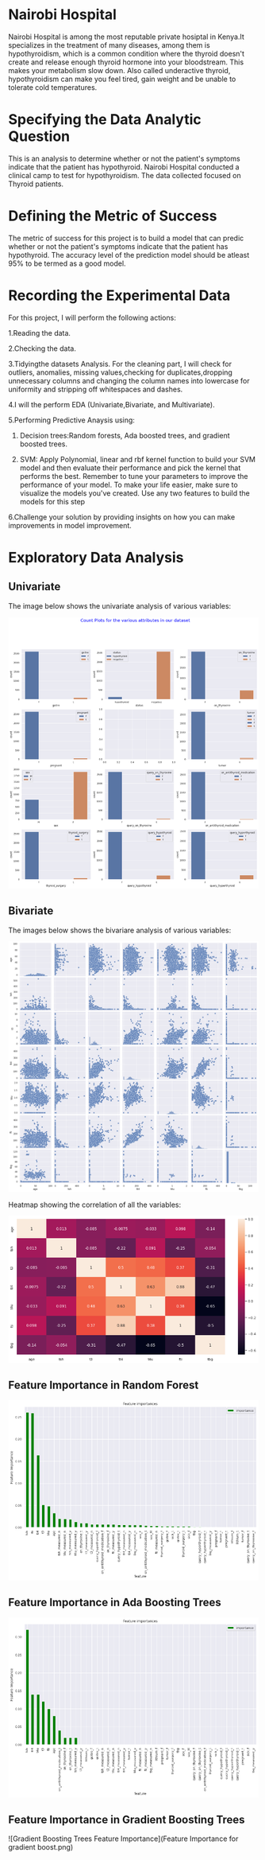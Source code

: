 # Nairobi Hospital
Nairobi Hospital is among the most reputable private hosiptal in Kenya.It specializes in the treatment of many diseases, among them is hypothyroidism, which is a common condition where the thyroid doesn't create and release enough thyroid hormone into your bloodstream. This makes your metabolism slow down. Also called underactive thyroid, hypothyroidism can make you feel tired, gain weight and be unable to tolerate cold temperatures.
# Specifying the Data Analytic Question
This is an analysis to determine whether or not the patient's symptoms indicate that the patient has hypothyroid. Nairobi Hospital conducted a clinical camp to test for hypothyroidism. The data collected focused on Thyroid patients.
# Defining the Metric of Success
The metric of success for this project is to build a model that can predic whether or not the patient's symptoms indicate that the patient has hypothyroid. The accuracy level of the prediction model should be atleast 95% to be termed as a good model.
# Recording the Experimental Data
For this project, I will perform the following actions:

1.Reading the data.

2.Checking the data.

3.Tidyingthe datasets Analysis. For the cleaning part, I will check for outliers, anomalies, missing values,checking for duplicates,dropping unnecessary columns and changing the column names into lowercase for uniformity and stripping off whitespaces and dashes.

4.I will the perform EDA (Univariate,Bivariate, and Multivariate).

5.Performing Predictive Anaysis using:

1. Decision trees:Random forests, Ada boosted trees, and gradient boosted trees.

2. SVM: Apply Polynomial, linear and rbf kernel function to build your SVM model and then evaluate their performance and pick the kernel that performs the best. Remember to tune your parameters to improve the performance of your model. To make your life easier, make sure to visualize the models you've created. Use any two features to build the models for this step
  
6.Challenge your solution by providing insights on how you can make improvements in model improvement.

# Exploratory Data Analysis

## Univariate

The image below shows the univariate analysis of various variables:

![Univariate](download.png)

## Bivariate

The images below shows the bivariare analysis of various variables:

![Bivariate](https://github.com/EstherOgutu/Nairobi-Hospital-Hypothyroidism-Analysis/blob/main/download%20(1).png)

Heatmap showing the correlation of all the variables:

![heatmap](https://github.com/EstherOgutu/Nairobi-Hospital-Hypothyroidism-Analysis/blob/main/download%20(2).png)

## Feature Importance in Random Forest

![Random Forest Feature Importance](https://github.com/EstherOgutu/Nairobi-Hospital-Hypothyroidism-Analysis/blob/main/Random%20Forest%20Feature%20Importance.png)

## Feature Importance in Ada Boosting Trees

![Ada Boosting Trees Feature Importance](https://github.com/EstherOgutu/Nairobi-Hospital-Hypothyroidism-Analysis/blob/main/Ada%20Boost%20Feature%20Importance.png)

## Feature Importance in Gradient Boosting Trees

![Gradient Boosting Trees Feature Importance](Feature Importance for gradient boost.png)
